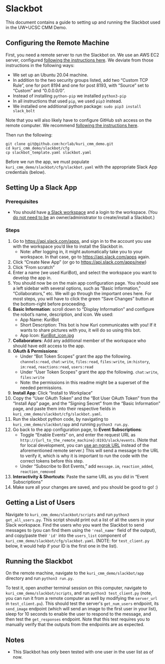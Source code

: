 # Slackbot

This document contains a guide to setting up and running the Slackbot used in the UW+UCSC CMM Demo.

## Configuring the Remote Machine

First, you need a remote server to run the Slackbot on. We use an AWS EC2 server, configured [following the instructions here](https://www.codementor.io/@jqn/deploy-a-flask-app-on-aws-ec2-13hp1ilqy2). We deviate from those instructions in the following ways:
- We set up an Ubuntu 20.04 machine.
- In addition to the two security groups listed, add two “Custom TCP Rule”, one for port 8194 and one for post 8193, with “Source” set to “Custom” and “0.0.0.0/0”.
- Instead of installing `python-pip` we installed `python3-pip`
- In all instructions that used `pip`, we used `pip3` instead.
- We installed one additional python package: `sudo pip3 install slack_bolt`

Note that you will also likely have to configure GitHub ssh access on the remote computer. We recommend [following the instructions here](https://docs.github.com/en/github/authenticating-to-github/connecting-to-github-with-ssh).

Then run the following:

```
git clone git@github.com:hcrlab/kuri_cmm_demo.git
cd kuri_cmm_demo/slackbot/cfg
cp slackbot_template.yaml slackbot.yaml
```

Before we run the app, we must populate `kuri_cmm_demo/slackbot/cfg/slackbot.yaml` with the appropriate Slack App credentials (below).

## Setting Up a Slack App

### Prerequisites

- You should have [a Slack workspace](https://slack.com/help/articles/206845317-Create-a-Slack-workspace) and a login to the workspace. (You [do not need to be](https://slack.com/help/articles/201314026-Permissions-by-role-in-Slack) an owner/administrator to create/install a Slackbot.)

### Steps

1. Go to https://api.slack.com/apps, and sign in to the account you use with the workspace you’d like to install the Slackbot in.
    - Note: after logging in, it might automatically take you to your workspace. In that case, go to https://api.slack.com/apps again.
2. Click “Create New App” (or go to https://api.slack.com/apps/new)
3. Click “From scratch”
4. Enter a name (we used KuriBot), and select the workspace you want to develop the app in.
5. You should now be on the main app configuration page. You should see a left sidebar with several options, such as “Basic Information,” “Collaborators,” etc. We will go through the important ones here. For most steps, you will have to click the green “Save Changes” button at the bottom-right before proceeding.
6. **Basic Information**: scroll down to “Display Information” and configure the robot’s name, description, and icon. We used:
    - App Name: KuriBot
    - Short Description: This bot is how Kuri communicates with you! If it wants to share pictures with you, it will do so using this bot.
    - App Icon: [KuriBot_icon.jpg](./img/KuriBot_icon.jpg)
7. **Collaborators**: Add any additional member of the workspace who should have edit access to the app.
8. **OAuth & Permissions**:
    - Under “Bot Token Scopes” grant the app the following. `channels:read`, `chat:write`, `files:read`, `files:write`, `im:history`, `im:read`, `reactions:read`, `users:read`
    - Under “User Token Scopes” grant the app the following. `chat:write`, `files:write`
    - Note: the permissions in this readme might be a superset of the needed permissions.
9. **Install App**: Click  “Install to Workplace”
10. Copy the “User OAuth Token” and the “Bot User OAuth Token”  from the “Install App” page, and the “Signing Secret” from the “Basic Information” page, and paste them into their respective fields in `kuri_cmm_demo/slackbot/cfg/slackbot.yaml`.
11. Run the slackbot python code, by navigating to `kuri_cmm_demo/slackbot/app` and running `python3 run.py`.
12. Go back to the app configuration page, to **Event Subscriptions**:
    - Toggle “Enable Events” on, and enter the request URL as `http://{url_to_the_remote_machine}:8193/slack/events`. (Note that for local development, you can [use an ngrok URL](https://ngrok.com/docs) instead of the aforementioned remote server.) This will send a message to the URL to verify it, which is why it is important to run the code with the correct tokens before this step.
    - Under “Subscribe to Bot Events,” add `message.im`, `reaction_added`, `reaction_removed`
13. **Interactivity & Shortcuts**: Paste the same URL as you did in “Event Subscriptions”
14. Make sure all your changes are saved, and you should be good to go! :)

## Getting a List of Users

Navigate to `kuri_cmm_demo/slackbot/scripts` and run `python3 get_all_users.py`. This script should print out a list of all the users in your Slack workspace. Find the users who you want the Slackbot to send messages to (you can find them using the `'real_name'` field of the output), and copy/paste their `'id'` into the `users_list` component of `kuri_cmm_demo/slackbot/cfg/slackbot.yaml`. (NOTE: for `test_client.py` below, it would help if your ID is the first one in the list).

## Running the Slackbot

On the remote machine, navigate to the `kuri_cmm_demo/slackbot/app` directory and run `python3 run.py`.

To test it, open another terminal session on this computer, navigate to `kuri_cmm_demo/slackbot/scripts`, and run `python3 test_client.py` (note, you can run it from a remote computer as well by modifying the `server_url` in `test_client.pu`). This should test the server's `get_num_users` endpoint, its `send_image` endpoint (which will send an image to the first user in your list), sleep for 10 seconds to enable the user to respond to the message, and then test the `get_responses` endpoint. Note that this test requires you to manually verify that the outputs from the endpoints are as expected.

## Notes
- This Slackbot has only been tested with one user in the user list as of now.
